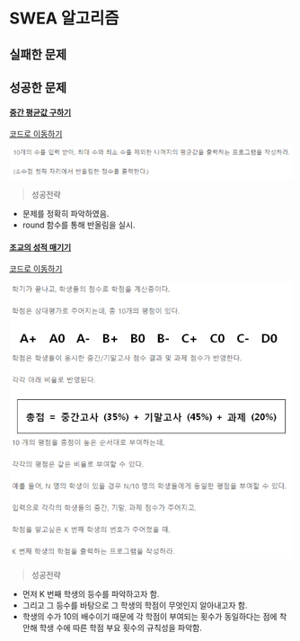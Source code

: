 # SWEA 알고리즘 

## 실패한 문제



## 성공한 문제

#### [중간 평균값 구하기]([https://www.swexpertacademy.com/main/talk/solvingClub/problemView.do?solveclubId=AV6kld8aisgDFASb&contestProbId=AV5Pw_-KAdcDFAUq&probBoxId=AV9oaSMa3DEDFAQc&type=PROBLEM&problemBoxTitle=%5BD1%7ED2+%EB%AC%B8%EC%A0%9C%ED%92%80%EC%9D%B4%5D+%EA%B8%B0%EC%B4%88+%EB%8B%A4%EC%A7%80%EA%B8%B0+Part2&problemBoxCnt=14](https://www.swexpertacademy.com/main/talk/solvingClub/problemView.do?solveclubId=AV6kld8aisgDFASb&contestProbId=AV5Pw_-KAdcDFAUq&probBoxId=AV9oaSMa3DEDFAQc&type=PROBLEM&problemBoxTitle=[D1~D2+문제풀이]+기초+다지기+Part2&problemBoxCnt=14))

[코드로 이동하기](https://github.com/yeomkyeorae/algorithm/blob/master/SWEA/D2_mid_mean_value.py)

![이미지 이름](./images/D2_mid_mean_value.PNG)

> 성공전략

- 문제를 정확히 파악하였음.
- round 함수를 통해 반올림을 실시.



#### [조교의 성적 매기기]([https://www.swexpertacademy.com/main/talk/solvingClub/problemView.do?solveclubId=AV6kld8aisgDFASb&contestProbId=AV5PwGK6AcIDFAUq&probBoxId=AV9oaSMa3DEDFAQc&type=PROBLEM&problemBoxTitle=%5BD1%7ED2+%EB%AC%B8%EC%A0%9C%ED%92%80%EC%9D%B4%5D+%EA%B8%B0%EC%B4%88+%EB%8B%A4%EC%A7%80%EA%B8%B0+Part2&problemBoxCnt=14](https://www.swexpertacademy.com/main/talk/solvingClub/problemView.do?solveclubId=AV6kld8aisgDFASb&contestProbId=AV5PwGK6AcIDFAUq&probBoxId=AV9oaSMa3DEDFAQc&type=PROBLEM&problemBoxTitle=[D1~D2+문제풀이]+기초+다지기+Part2&problemBoxCnt=14))

[코드로 이동하기](https://github.com/yeomkyeorae/algorithm/blob/master/SWEA/D2_assist_grading.py)

![이미지 이름](./images/D2_assist_grading.PNG)

> 성공전략

- 먼저 K 번째 학생의 등수를 파악하고자 함.
- 그리고 그 등수를 바탕으로 그 학생의 학점이 무엇인지 알아내고자 함. 
- 학생의 수가 10의 배수이기 때문에 각 학점이 부여되는 횟수가 동일하다는 점에 착안해 학생 수에 따른 학점 부요 횟수의 규칙성을 파악함.

